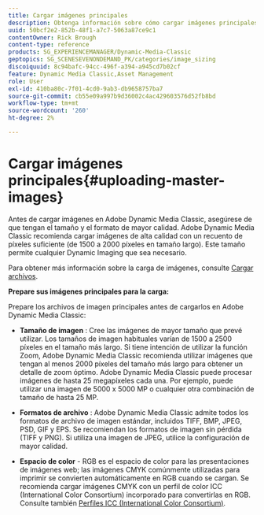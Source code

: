 ```yaml
---
title: Cargar imágenes principales
description: Obtenga información sobre cómo cargar imágenes principales en Adobe Dynamic Media Classic.
uuid: 50bcf2e2-852b-48f1-a7c7-5063a87ce9c1
contentOwner: Rick Brough
content-type: reference
products: SG_EXPERIENCEMANAGER/Dynamic-Media-Classic
geptopics: SG_SCENESEVENONDEMAND_PK/categories/image_sizing
discoiquuid: 8c94bafc-94cc-496f-a394-a945cd7b02cf
feature: Dynamic Media Classic,Asset Management
role: User
exl-id: 410ba80c-7f01-4cd0-9ab3-db9658757ba7
source-git-commit: cb55e09a997b9d36002c4ac429603576d52fb8bd
workflow-type: tm+mt
source-wordcount: '260'
ht-degree: 2%

---
```


# Cargar imágenes principales{#uploading-master-images}

Antes de cargar imágenes en Adobe Dynamic Media Classic, asegúrese de que tengan el tamaño y el formato de mayor calidad. Adobe Dynamic Media Classic recomienda cargar imágenes de alta calidad con un recuento de píxeles suficiente (de 1500 a 2000 píxeles en tamaño largo). Este tamaño permite cualquier Dynamic Imaging que sea necesario.

Para obtener más información sobre la carga de imágenes, consulte [Cargar archivos](uploading-files.md#uploading_files).

**Prepare sus imágenes principales para la carga:**

Prepare los archivos de imagen principales antes de cargarlos en Adobe Dynamic Media Classic:

* **Tamaño de imagen** : Cree las imágenes de mayor tamaño que prevé utilizar. Los tamaños de imagen habituales varían de 1500 a 2500 píxeles en el tamaño más largo. Si tiene intención de utilizar la función Zoom, Adobe Dynamic Media Classic recomienda utilizar imágenes que tengan al menos 2000 píxeles del tamaño más largo para obtener un detalle de zoom óptimo. Adobe Dynamic Media Classic puede procesar imágenes de hasta 25 megapíxeles cada una. Por ejemplo, puede utilizar una imagen de 5000 x 5000 MP o cualquier otra combinación de tamaño de hasta 25 MP.

* **Formatos de archivo** : Adobe Dynamic Media Classic admite todos los formatos de archivo de imagen estándar, incluidos TIFF, BMP, JPEG, PSD, GIF y EPS. Se recomiendan los formatos de imagen sin pérdida (TIFF y PNG). Si utiliza una imagen de JPEG, utilice la configuración de mayor calidad.

* **Espacio de color** - RGB es el espacio de color para las presentaciones de imágenes web; las imágenes CMYK comúnmente utilizadas para imprimir se convierten automáticamente en RGB cuando se cargan. Se recomienda cargar imágenes CMYK con un perfil de color ICC (International Color Consortium) incorporado para convertirlas en RGB. Consulte también [Perfiles ICC (International Color Consortium)](/help/icc-profiles.md).

